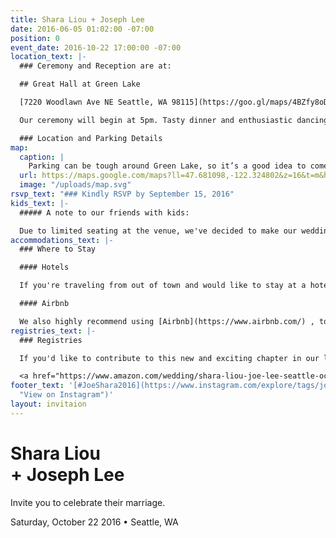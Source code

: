 ```yaml
---
title: Shara Liou + Joseph Lee
date: 2016-06-05 01:02:00 -07:00
position: 0
event_date: 2016-10-22 17:00:00 -07:00
location_text: |-
  ### Ceremony and Reception are at:

  ## Great Hall at Green Lake

  [7220 Woodlawn Ave NE Seattle, WA 98115](https://goo.gl/maps/4BZfy8oDGy12 "View on Google Maps") • 5pm-10pm

  Our ceremony will begin at 5pm. Tasty dinner and enthusiastic dancing to follow. The dress code is semi-formal.

  ### Location and Parking Details
map:
  caption: |
    Parking can be tough around Green Lake, so it’s a good idea to come early! To make things a bit easier, we’ve reserved the parking lots at Seattle Formosan Christian Church 333 NE 76th St. You can also pay for parking under PCC grocery.
  url: https://maps.google.com/maps?ll=47.681098,-122.324802&z=16&t=m&hl=en-US&gl=US&mapclient=embed&daddr=Great%20Hall%20at%20Green%20Lake%207220%20Woodlawn%20Ave%20NE%20Seattle%2C%20WA%2098115@47.6810985,-122.3248016
  image: "/uploads/map.svg"
rsvp_text: "### Kindly RSVP by September 15, 2016"
kids_text: |-
  ##### A note to our friends with kids:

  Due to limited seating at the venue, we've decided to make our wedding an adult-only event. We hope this advance notice means you're still able to celebrate our big day and you'll enjoy having the evening off! (Our exceptions: Guests traveling from out of town are welcome to bring their kids, and guests with very young infants are also welcome.)
accommodations_text: |-
  ### Where to Stay

  #### Hotels

  If you're traveling from out of town and would like to stay at a hotel, we recommend staying at [Watertown Hotel](http://www.watertownseattle.com/)or [Hotel Deca](http://www.hoteldeca.com/). Both are a short drive away from our wedding venue, [Great Hall at Green Lake](https://goo.gl/maps/4BZfy8oDGy12). Use the code **WED** to get a discounted rate on your room.

  #### Airbnb

  We also highly recommend using [Airbnb](https://www.airbnb.com/) , to find a unique place that suits your needs. If it's your first time using Airbnb, [sign up here for $30 off your first reservation](https://www.airbnb.com/c/sliou11).
registries_text: |-
  ### Registries

  If you'd like to contribute to this new and exciting chapter in our lives, please visit our registries at [Amazon](https://www.amazon.com/wedding/shara-liou-joe-lee-seattle-october-2016/registry/324Q8TYP7EUML "View our Amazon Registry") and [Macy's](http://www1.macys.com/registry/wedding/guest/?registryId=6623546 "View Our Registry on Macy's").

  <a href="https://www.amazon.com/wedding/shara-liou-joe-lee-seattle-october-2016/registry/324Q8TYP7EUML" title="View our Amazon Registry" class="button"><i class="fa fa-amazon" aria-hidden="true"></i>Amazon</a> <a href="http://www1.macys.com/registry/wedding/guest/?registryId=6623546" title="View Our Registry on Macy's" class="button">Macy’s</a>
footer_text: '[#JoeShara2016](https://www.instagram.com/explore/tags/joeshara2016/
  "View on Instagram")'
layout: invitaion
---
```


# Shara Liou <br/>+ Joseph Lee

Invite you to celebrate their marriage.

Saturday, October 22 2016 • Seattle, WA